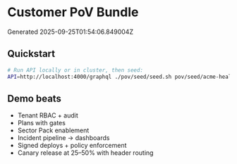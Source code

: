 # Customer PoV Bundle
Generated 2025-09-25T01:54:06.849004Z

## Quickstart
```bash
# Run API locally or in cluster, then seed:
API=http://localhost:4000/graphql ./pov/seed/seed.sh pov/seed/acme-health.json
```

## Demo beats
- Tenant RBAC + audit
- Plans with gates
- Sector Pack enablement
- Incident pipeline → dashboards
- Signed deploys + policy enforcement
- Canary release at 25–50% with header routing
